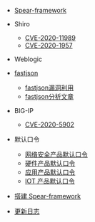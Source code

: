 * [Spear-framework](/fastjson/README.md)
  
* Shiro
  * [CVE-2020-11989](shiro/cve-2020-11989.md "Apache Shiro身份验证绕过漏洞（CVE-2020-11989）")
  * [CVE-2020-1957](shiro/cve-2020-1957.md "Apache Shiro身份验证绕过漏洞（CVE-2020-1957）")

* Weblogic


* [fastjson](fastjson/)
  * [fastjson漏洞利用](fastjson/fastjson.md)
  * [fastjson分析文章](fastjson/paper.md)

* BIG-IP

  * [CVE-2020-5902](big-ip/cve-2020-5902.md "F5 BIG-IP 远程代码执行漏洞（CVE-2020-5902）")

* 默认口令

  * [网络安全产品默认口令](default-pwd/security-products.md)
  * [硬件产品默认口令](default-pwd/hardware-products.md)
  * [应用产品默认口令](default-pwd/app-products.md)
  * [IOT 产品默认口令](default-pwd/iot-products.md)

* [搭建 Spear-framework](INSTALL.md "搭建 Spear-framework")
* [更新日志](CHANGELOG.md)